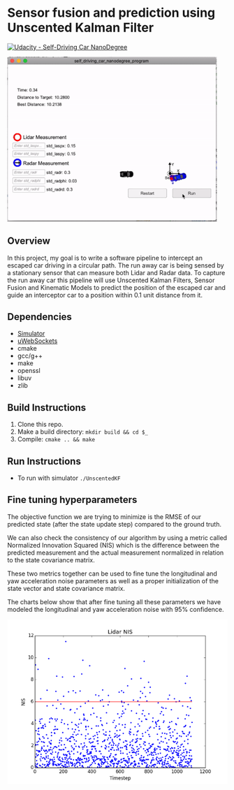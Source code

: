 # Sensor fusion and prediction using Unscented Kalman Filter

[![Udacity - Self-Driving Car NanoDegree](https://s3.amazonaws.com/udacity-sdc/github/shield-carnd.svg)](http://www.udacity.com/drive)

<img src="imgs/output.gif" width="480" alt="Output" />

## Overview

In this project, my goal is to write a software pipeline to intercept an escaped car driving in a circular path. The run away car is being sensed by a stationary sensor that can measure both Lidar and Radar data. To capture the run away car this pipeline will use Unscented Kalman Filters, Sensor Fusion and Kinematic Models to predict the position of the escaped car and guide an interceptor car to a position within 0.1 unit distance from it.

## Dependencies
* [Simulator](https://github.com/udacity/self-driving-car-sim/releases)
* [uWebSockets](https://github.com/uWebSockets/uWebSockets)
* cmake
* gcc/g++
* make
* openssl
* libuv
* zlib

## Build Instructions
1. Clone this repo.
2. Make a build directory: `mkdir build && cd $_`
3. Compile: `cmake .. && make`

## Run Instructions
* To run with simulator `./UnscentedKF`

## Fine tuning hyperparameters

The objective function we are trying to minimize is the RMSE of our predicted state (after the state update step) compared to the ground truth.

We can also check the consistency of our algorithm by using a metric called Normalized Innovation Squared (NIS) which is the difference between the predicted measurement and the actual measurement normalized in relation to the state covariance matrix.

These two metrics together can be used to fine tune the longitudinal and yaw acceleration noise parameters as well as a proper initialization of the state vector and state covariance matrix.

The charts below show that after fine tuning all these parameters we have modeled the longitudinal and yaw acceleration noise with 95% confidence.

![EKF](imgs/lidar_nis.png)
